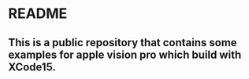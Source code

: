 # README
## This is a public repository that contains some examples for apple vision pro which build with XCode15.
